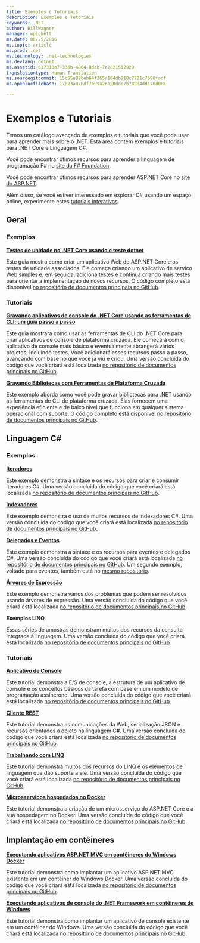 ```yaml
---
title: Exemplos e Tutoriais
description: Exemplos e Tutoriais
keywords: .NET
author: BillWagner
manager: wpickett
ms.date: 06/25/2016
ms.topic: article
ms.prod: .net
ms.technology: .net-technologies
ms.devlang: dotnet
ms.assetid: 617310e7-336b-4864-8dab-7e2021512929
translationtype: Human Translation
ms.sourcegitcommit: 15c55a87beb64f265a164db918c7721c7690fadf
ms.openlocfilehash: 17023a076df7b99a26a20ddc7b78984dd170d001

---
```


# <a name="samples-and-tutorials"></a>Exemplos e Tutoriais

Temos um catálogo avançado de exemplos e tutoriais que você pode usar para aprender mais sobre o .NET. Esta área contém exemplos e tutoriais para .NET Core e Linguagem C#.

Você pode encontrar ótimos recursos para aprender a linguagem de programação F# no [site da F# Foundation](http://fsharp.org/learn.html). 

Você pode encontrar ótimos recursos para aprender ASP.NET Core no [site do ASP.NET](https://docs.asp.net/en/latest/tutorials/index.html).

Além disso, se você estiver interessado em explorar C# usando um espaço online, experimente estes [tutoriais interativos](http://go.microsoft.com/fwlink/?LinkId=817234).

## <a name="general"></a>Geral

### <a name="samples"></a>Exemplos

**[Testes de unidade no .NET Core usando o teste dotnet](../core/testing/unit-testing-with-dotnet-test.md)**

Este guia mostra como criar um aplicativo Web do ASP.NET Core e os testes de unidade associados. Ele começa criando um aplicativo de serviço Web simples e, em seguida, adiciona testes e continua criando mais testes para orientar a implementação de novos recursos. O código completo está disponível [no repositório de documentos principais no GitHub](https://github.com/dotnet/docs/tree/master/samples/core/getting-started/unit-testing-using-dotnet-test).

### <a name="tutorials"></a>Tutoriais

**[Gravando aplicativos de console do .NET Core usando as ferramentas de CLI: um guia passo a passo](../core/tutorials/using-with-xplat-cli.md)**

Este guia mostrará como usar as ferramentas de CLI do .NET Core para criar aplicativos de console de plataforma cruzada.  Ele começará com o aplicativo de console mais básico e eventualmente abrangerá vários projetos, incluindo testes. Você adicionará esses recursos passo a passo, avançando com base no que você já viu e criou. Uma versão concluída do código que você criará está localizada [no repositório de documentos principais no GitHub](https://github.com/dotnet/docs/tree/master/samples/core/console-apps).

**[Gravando Bibliotecas com Ferramentas de Plataforma Cruzada](../core/tutorials/libraries.md)**

Este exemplo aborda como você pode gravar bibliotecas para .NET usando as ferramentas de CLI de plataforma cruzada.  Elas fornecem uma experiência eficiente e de baixo nível que funciona em qualquer sistema operacional com suporte.
O código completo está disponível [no repositório de documentos principais no GitHub](https://github.com/dotnet/docs/tree/master/samples/framework/libraries/frameworks-library).

## <a name="c-language"></a>Linguagem C#

### <a name="samples"></a>Exemplos

**[Iteradores](../csharp/iterators.md)**

Este exemplo demonstra a sintaxe e os recursos para criar e consumir iteradores C#. Uma versão concluída do código que você criará está localizada [no repositório de documentos principais no GitHub](https://github.com/dotnet/docs/tree/master/samples/csharp/iterators).

**[Indexadores](../csharp/indexers.md)**

Este exemplo demonstra o uso de muitos recursos de indexadores C#. Uma versão concluída do código que você criará está localizada [no repositório de documentos principais no GitHub](https://github.com/dotnet/docs/tree/master/samples/csharp/indexers).

**[Delegados e Eventos](../csharp/delegates-events.md)**

Este exemplo demonstra a sintaxe e os recursos para eventos e delegados C#. Uma versão concluída do código que você criará está localizada [no repositório de documentos principais no GitHub](https://github.com/dotnet/docs/tree/master/samples/csharp/delegates-and-events). Um segundo exemplo, voltado para eventos, também está no [mesmo repositório](https://github.com/dotnet/docs/tree/master/samples/csharp/events).

**[Árvores de Expressão](../csharp/expression-trees.md)**

Este exemplo demonstra vários dos problemas que podem ser resolvidos usando árvores de expressão. Uma versão concluída do código que você criará está localizada [no repositório de documentos principais no GitHub](https://github.com/dotnet/docs/tree/master/samples/csharp/expression-trees).

**Exemplos LINQ**

Essas séries de amostras demonstram muitos dos recursos da consulta integrada à linguagem.  Uma versão concluída do código que você criará está localizada [no repositório de documentos principais no GitHub](https://github.com/dotnet/docs/tree/master/samples/core/linq/csharp).

### <a name="tutorials"></a>Tutoriais

**[Aplicativo de Console](../csharp/tutorials/console-teleprompter.md)**

Este tutorial demonstra a E/S de console, a estrutura de um aplicativo de console e os conceitos básicos da tarefa com base em um modelo de programação assíncrono. Uma versão concluída do código que você criará está localizada [no repositório de documentos principais no GitHub](https://github.com/dotnet/docs/tree/master/samples/csharp/getting-started/console-teleprompter).

**[Cliente REST](../csharp/tutorials/console-webapiclient.md)**

Este tutorial demonstra as comunicações da Web, serialização JSON e recursos orientados a objeto na linguagem C#. Uma versão concluída do código que você criará está localizada [no repositório de documentos principais no GitHub](https://github.com/dotnet/docs/tree/master/samples/csharp/getting-started/console-webapiclient).

**[Trabalhando com LINQ](../csharp/tutorials/working-with-linq.md)**

Este tutorial demonstra muitos dos recursos do LINQ e os elementos de linguagem que dão suporte a ele. Uma versão concluída do código que você criará está localizada [no repositório de documentos principais no GitHub](https://github.com/dotnet/docs/tree/master/samples/csharp/getting-started/console-linq).

**[Microsserviços hospedados no Docker](../csharp/tutorials/microservices.md)**

Este tutorial demonstra a criação de um microsserviço do ASP.NET Core e a sua hospedagem no Docker. Uma versão concluída do código que você criará está localizada [no repositório de documentos principais no GitHub](https://github.com/dotnet/docs/tree/master/samples/csharp/getting-started/WeatherMicroservice).

## <a name="deploying-to-containers"></a>Implantação em contêineres

**[Executando aplicativos ASP.NET MVC em contêineres do Windows Docker](../framework/docker/aspnetmvc.md)**

Este tutorial demonstra como implantar um aplicativo ASP.NET MVC existente em um contêiner do Windows Docker.
Uma versão concluída do código que você criará está localizada [no repositório de documentos principais no GitHub](https://github.com/dotnet/docs/tree/master/samples/framework/docker/MVCRandomAnswerGenerator).

**[Executando aplicativos de console do .NET Framework em contêineres do Windows](../framework/docker/console.md)**

Este tutorial demonstra como implantar um aplicativo de console existente em um contêiner do Windows. Uma versão concluída do código que você criará está localizada [no repositório de documentos principais no GitHub](https://github.com/dotnet/docs/tree/master/samples/framework/docker/ConsoleRandomAnswerGenerator).


<!--HONumber=Nov16_HO4-->


